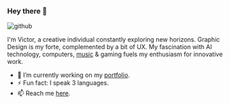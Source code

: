 ### Hey there 💚
![github](https://img.shields.io/badge/GitHub-000000?style=for-the-badge&logo=GitHub&logoColor=white)

I'm Victor, a creative individual constantly exploring new horizons. Graphic Design is my forte, complemented by a bit of UX. My fascination with AI technology, computers, [music](https://www.happenedmusic.com/) & gaming fuels my enthusiasm for innovative work.

- 🔭 I’m currently working on my [portfolio](https://shad-cn-ui.vercel.app/).
- ⚡ Fun fact: I speak 3 languages.
- 📫 Reach me [here](https://victortonu.myportfolio.com/contact).
